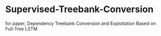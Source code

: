 # Supervised-Treebank-Conversion
for paper, Dependency Treebank Conversion and Exploitation Based on Full-Tree LSTM
